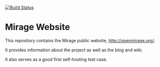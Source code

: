 [![Build Status](https://travis-ci.org/mirage/mirage-www.png?branch=master)](https://travis-ci.org/mirage/mirage-www)

# Mirage Website

This repository contains the Mirage public website, <http://openmirage.org/>.

It provides information about the project as well as the blog and wiki.

It also serves as a good first self-hosting test case.
